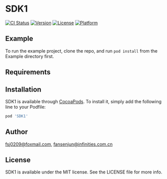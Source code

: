 # SDK1

[![CI Status](https://img.shields.io/travis/fsj0209@foxmail.com/SDK1.svg?style=flat)](https://travis-ci.org/fsj0209@foxmail.com/SDK1)
[![Version](https://img.shields.io/cocoapods/v/SDK1.svg?style=flat)](https://cocoapods.org/pods/SDK1)
[![License](https://img.shields.io/cocoapods/l/SDK1.svg?style=flat)](https://cocoapods.org/pods/SDK1)
[![Platform](https://img.shields.io/cocoapods/p/SDK1.svg?style=flat)](https://cocoapods.org/pods/SDK1)

## Example

To run the example project, clone the repo, and run `pod install` from the Example directory first.

## Requirements

## Installation

SDK1 is available through [CocoaPods](https://cocoapods.org). To install
it, simply add the following line to your Podfile:

```ruby
pod 'SDK1'
```

## Author

fsj0209@foxmail.com, fansenjun@infinities.com.cn

## License

SDK1 is available under the MIT license. See the LICENSE file for more info.
